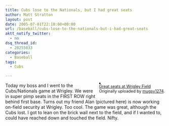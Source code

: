 ```yaml
---
title: Cubs lose to the Nationals, but I had great seats
author: Matt Stratton
layout: post
date: 2005-07-01T22:18:00+00:00
url: /baseball/cubs-lose-to-the-nationals-but-i-had-great-seats
aktt_notify_twitter:
  - no
dsq_thread_id:
  - 28255033
categories:
  - Baseball
tags:
  - Cubs

---
```

<div style="float:right;margin-left:10px;margin-bottom:10px;">
  <a title="photo sharing" href="http://www.flickr.com/photos/mugsy/22910952/"><img style="border:solid 2px #000000;" src="http://photos15.flickr.com/22910952_36047d9e20_m.jpg" alt="" /></a><br /> <span style="font-size:.9em;margin-top:0;"> <a href="http://www.flickr.com/photos/mugsy/22910952/">Great seats at Wrigley Field</a><br /> Originally uploaded by <a href="http://www.flickr.com/people/mugsy/">mugsy1274</a>. </span>
</div>

Today my boss and I went to the Cubs/Nationals game at Wrigley. We were in super pimp seats in the FIRST ROW right behind first base. Turns out my friend Alan (pictured here) is now working on-field security at Wrigley. Too cool. The game was great, although the Cubs lost. I got to lean on the brick wall next to the field, and if I wanted to, could have reached down and touched the field. Nifty.